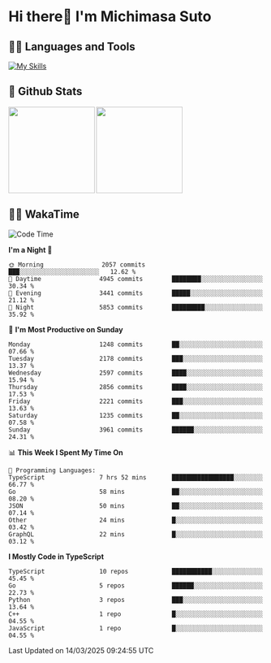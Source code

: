 # Hi there👋 I'm Michimasa Suto

## 🧑‍💻 Languages and Tools
[![My Skills](https://skillicons.dev/icons?i=ts,nextjs,react,vue,python,go,aws,docker,nodejs,redux,solidity,firebase,gcp,js,bootstrap,tailwind,materialui,html,css,wordpress,xd,figma,raspberrypi,arduino)](https://skillicons.dev)

<!--
**Suto-Michimasa/Suto-Michimasa** is a ✨ _special_ ✨ repository because its `README.md` (this file) appears on your GitHub profile.

Here are some ideas to get you started:

- 🔭 I’m currently working on ...
- 🌱 I’m currently learning ...
- 👯 I’m looking to collaborate on ...
- 🤔 I’m looking for help with ...
- 💬 Ask me about ...
- 📫 How to reach me: ...
- 😄 Pronouns: ...
- ⚡ Fun fact: ...
-->
## 💎 Github Stats

<div>
  <img height="170" align="left" src="https://github-readme-stats.vercel.app/api?username=Suto-michimasa&count_private=true&show_icons=true&theme=dark" />
  <img height="170" src="https://github-readme-stats.vercel.app/api/top-langs/?username=Suto-michimasa&langs_count=8&layout=compact&theme=dark" />
</div>

<!-- ## 🏆 GitHub Profile Trophy

<img width="800" src="https://github-profile-trophy.vercel.app/?username=Suto-michimasa&theme=onedark&no-frame=true"/>
 -->

## 🧑‍💻 WakaTime
<!--START_SECTION:waka-->
![Code Time](http://img.shields.io/badge/Code%20Time-644%20hrs%2026%20mins-blue)

**I'm a Night 🦉** 

```text
🌞 Morning                2057 commits        ███░░░░░░░░░░░░░░░░░░░░░░   12.62 % 
🌆 Daytime                4945 commits        ████████░░░░░░░░░░░░░░░░░   30.34 % 
🌃 Evening                3441 commits        █████░░░░░░░░░░░░░░░░░░░░   21.12 % 
🌙 Night                  5853 commits        █████████░░░░░░░░░░░░░░░░   35.92 % 
```
📅 **I'm Most Productive on Sunday** 

```text
Monday                   1248 commits        ██░░░░░░░░░░░░░░░░░░░░░░░   07.66 % 
Tuesday                  2178 commits        ███░░░░░░░░░░░░░░░░░░░░░░   13.37 % 
Wednesday                2597 commits        ████░░░░░░░░░░░░░░░░░░░░░   15.94 % 
Thursday                 2856 commits        ████░░░░░░░░░░░░░░░░░░░░░   17.53 % 
Friday                   2221 commits        ███░░░░░░░░░░░░░░░░░░░░░░   13.63 % 
Saturday                 1235 commits        ██░░░░░░░░░░░░░░░░░░░░░░░   07.58 % 
Sunday                   3961 commits        ██████░░░░░░░░░░░░░░░░░░░   24.31 % 
```


📊 **This Week I Spent My Time On** 

```text
💬 Programming Languages: 
TypeScript               7 hrs 52 mins       █████████████████░░░░░░░░   66.77 % 
Go                       58 mins             ██░░░░░░░░░░░░░░░░░░░░░░░   08.20 % 
JSON                     50 mins             ██░░░░░░░░░░░░░░░░░░░░░░░   07.14 % 
Other                    24 mins             █░░░░░░░░░░░░░░░░░░░░░░░░   03.42 % 
GraphQL                  22 mins             █░░░░░░░░░░░░░░░░░░░░░░░░   03.12 % 
```

**I Mostly Code in TypeScript** 

```text
TypeScript               10 repos            ███████████░░░░░░░░░░░░░░   45.45 % 
Go                       5 repos             ██████░░░░░░░░░░░░░░░░░░░   22.73 % 
Python                   3 repos             ███░░░░░░░░░░░░░░░░░░░░░░   13.64 % 
C++                      1 repo              █░░░░░░░░░░░░░░░░░░░░░░░░   04.55 % 
JavaScript               1 repo              █░░░░░░░░░░░░░░░░░░░░░░░░   04.55 % 
```




 Last Updated on 14/03/2025 09:24:55 UTC
<!--END_SECTION:waka-->
